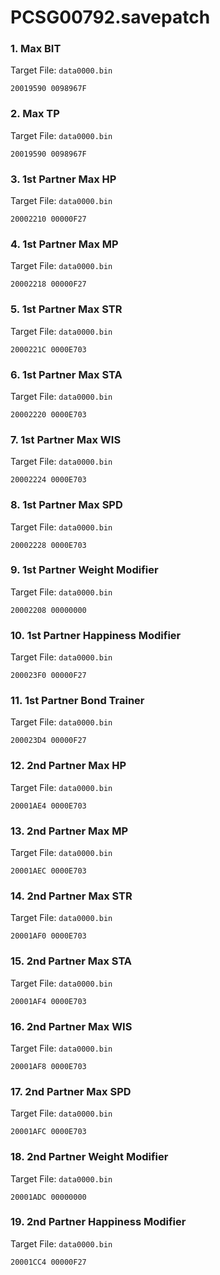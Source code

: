 # PCSG00792.savepatch

### 1. Max BIT

Target File: `data0000.bin`

```
20019590 0098967F
```

### 2. Max TP

Target File: `data0000.bin`

```
20019590 0098967F
```

### 3. 1st Partner Max HP

Target File: `data0000.bin`

```
20002210 00000F27
```

### 4. 1st Partner Max MP

Target File: `data0000.bin`

```
20002218 00000F27
```

### 5. 1st Partner Max STR

Target File: `data0000.bin`

```
2000221C 0000E703
```

### 6. 1st Partner Max STA

Target File: `data0000.bin`

```
20002220 0000E703
```

### 7. 1st Partner Max WIS

Target File: `data0000.bin`

```
20002224 0000E703
```

### 8. 1st Partner Max SPD

Target File: `data0000.bin`

```
20002228 0000E703
```

### 9. 1st Partner Weight Modifier

Target File: `data0000.bin`

```
20002208 00000000
```

### 10. 1st Partner Happiness Modifier

Target File: `data0000.bin`

```
200023F0 00000F27
```

### 11. 1st Partner Bond Trainer

Target File: `data0000.bin`

```
200023D4 00000F27
```

### 12. 2nd Partner Max HP

Target File: `data0000.bin`

```
20001AE4 0000E703
```

### 13. 2nd Partner Max MP

Target File: `data0000.bin`

```
20001AEC 0000E703
```

### 14. 2nd Partner Max STR

Target File: `data0000.bin`

```
20001AF0 0000E703
```

### 15. 2nd Partner Max STA

Target File: `data0000.bin`

```
20001AF4 0000E703
```

### 16. 2nd Partner Max WIS

Target File: `data0000.bin`

```
20001AF8 0000E703
```

### 17. 2nd Partner Max SPD

Target File: `data0000.bin`

```
20001AFC 0000E703
```

### 18. 2nd Partner Weight Modifier

Target File: `data0000.bin`

```
20001ADC 00000000
```

### 19. 2nd Partner Happiness Modifier

Target File: `data0000.bin`

```
20001CC4 00000F27
```

